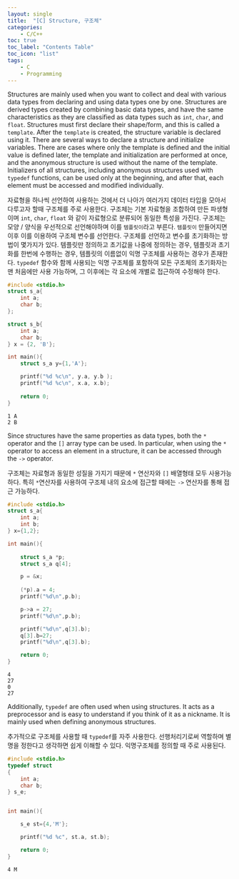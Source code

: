 ```yaml
---
layout: single
title:  "[C] Structure, 구조체"
categories:
    - C/C++
toc: true
toc_label: "Contents Table"
toc_icon: "list"
tags: 
    - C
    - Programming
---
```



Structures are mainly used when you want to collect and deal with various data types from declaring and using data types one by one. Structures are derived types created by combining basic data types, and have the same characteristics as they are classified as data types such as `int`, `char`, and `float`. Structures must first declare their shape/form, and this is called a `template`. After the `template` is created, the structure variable is declared using it. There are several ways to declare a structure and initialize variables. There are cases where only the template is defined and the initial value is defined later, the template and initialization are performed at once, and the anonymous structure is used without the name of the template. Initializers of all structures, including anonymous structures used with `typedef` functions, can be used only at the beginning, and after that, each element must be accessed and modified individually.


자료형을 하나씩 선언하여 사용하는 것에서 더 나아가 여러가지 데이터 타입을 모아서 다루고자 할때 구조체를 주로 사용한다. 구조체는 기본 자료형을 조합하여 만든 파생형이며 `int`, `char`, `float` 와 같이 자료형으로 분류되어 동일한 특성을 가진다. 구조체는 모양 / 양식을 우선적으로 선언해야하며 이를 `템플릿이`라고 부른다. `템플릿이` 만들어지면 이후 이를 이용하여 구조체 변수를 선언한다. 구조체를 선언하고 변수를 초기화하는 방법이 몇가지가 있다. 템플릿만 정의하고 초기값을 나중에 정의하는 경우, 템플릿과 초기화를 한번에 수행하는 경우, 템플릿의 이름없이 익명 구조체를 사용하는 경우가 존재한다. `typedef` 함수와 함께 사용되는 익명 구조체를 포함하여 모든 구조체의 초기화자는 맨 처음에만 사용 가능하며, 그 이후에는 각 요소에 개별로 접근하여 수정해야 한다. 


```c
#include <stdio.h>
struct s_a{
    int a; 
    char b;
};

struct s_b{
    int a;
    char b;
} x = {2, 'B'};

int main(){
    struct s_a y={1,'A'}; 

    printf("%d %c\n", y.a, y.b );
    printf("%d %c\n", x.a, x.b);
    
    return 0; 
}
```

```
1 A
2 B
```


Since structures have the same properties as data types, both the `*` operator and the `[]` array type can be used. In particular, when using the `*` operator to access an element in a structure, it can be accessed through the `->` operator.


구조체는 자료형과 동일한 성질을 가지기 때문에 `*` 연산자와 `[]` 배열형태 모두 사용가능하다. 특히 `*`연산자를 사용하여 구조체 내의 요소에 접근할 때에는 `->` 연산자를 통해 접근 가능하다. 


```c
#include <stdio.h>
struct s_a{
    int a; 
    int b;
} x={1,2};

int main(){
    
    struct s_a *p;
    struct s_a q[4];

    p = &x;
    
    (*p).a = 4;
    printf("%d\n",p.b);

    p->a = 27;
    printf("%d\n",p.b);

    printf("%d\n",q[3].b);
    q[3].b=27;
    printf("%d\n",q[3].b);

    return 0; 
}

```

```
4
27
0
27
```


Additionally, `typedef` are often used when using structures. It acts as a preprocessor and is easy to understand if you think of it as a nickname. It is mainly used when defining anonymous structures.

추가적으로 구조체를 사용할 때 `typedef`를 자주 사용한다. 선행처리기로써 역할하며 별명을 정한다고 생각하면 쉽게 이해할 수 있다. 익명구조체를 정의할 때 주로 사용된다. 


``` c
#include <stdio.h>
typedef struct
{
    int a;
    char b;
} s_e;


int main(){

    s_e st={4,'M'};

    printf("%d %c", st.a, st.b);

    return 0;
}

```

```
4 M
```